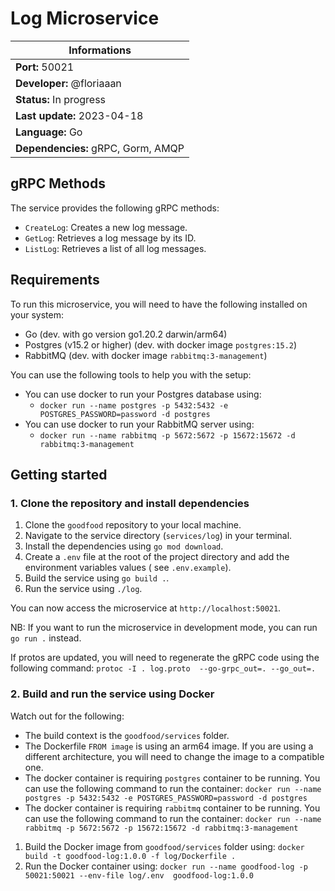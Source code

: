 # Log Microservice

| Informations                       |
| ---------------------------------- |
| **Port:** 50021                    |
| **Developer:** @floriaaan          |
| **Status:** In progress            |
| **Last update:** 2023-04-18        |
| **Language:** Go                   |
| **Dependencies:** gRPC, Gorm, AMQP |

## gRPC Methods

The service provides the following gRPC methods:

- `CreateLog`: Creates a new log message.
- `GetLog`: Retrieves a log message by its ID.
- `ListLog`: Retrieves a list of all log messages.

## Requirements

To run this microservice, you will need to have the following installed on your system:

- Go (dev. with go version go1.20.2 darwin/arm64)
- Postgres (v15.2 or higher) (dev. with docker image `postgres:15.2`)
- RabbitMQ (dev. with docker image `rabbitmq:3-management`)

You can use the following tools to help you with the setup:

- You can use docker to run your Postgres database using:
  - `docker run --name postgres -p 5432:5432 -e POSTGRES_PASSWORD=password -d postgres`
- You can use docker to run your RabbitMQ server using:
  - `docker run --name rabbitmq -p 5672:5672 -p 15672:15672 -d rabbitmq:3-management`

## Getting started



### 1. Clone the repository and install dependencies

1. Clone the `goodfood` repository to your local machine.
2. Navigate to the service directory (`services/log`) in your terminal.
3. Install the dependencies using `go mod download`.
4. Create a `.env` file at the root of the project directory and add the environment variables values (
   see `.env.example`).
5. Build the service using `go build .`.
6. Run the service using `./log`.

You can now access the microservice at `http://localhost:50021`.

NB: If you want to run the microservice in development mode, you can run `go run .` instead.

If protos are updated, you will need to regenerate the gRPC code using the following command:
`protoc -I . log.proto  --go-grpc_out=. --go_out=.`

### 2. Build and run the service using Docker

Watch out for the following:

- The build context is the `goodfood/services` folder.
- The Dockerfile `FROM image` is using an arm64 image. If you are using a different architecture, you
  will need to change the image to a compatible one.
- The docker container is requiring `postgres` container to be running. You can use the following
  command to run the container:
  `docker run --name postgres -p 5432:5432 -e POSTGRES_PASSWORD=password -d postgres`
- The docker container is requiring `rabbitmq` container to be running. You can use the following
  command to run the container:
  `docker run --name rabbitmq -p 5672:5672 -p 15672:15672 -d rabbitmq:3-management`

1. Build the Docker image from `goodfood/services` folder using:
   `docker build -t goodfood-log:1.0.0 -f log/Dockerfile .`
2. Run the Docker container using:
   `docker run --name goodfood-log -p 50021:50021 --env-file log/.env  goodfood-log:1.0.0`
